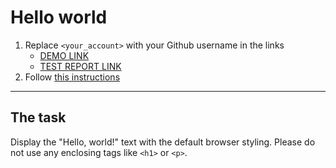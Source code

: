 # Hello world
1. Replace `<your_account>` with your Github username in the links
    - [DEMO LINK](https://vitalii-nepomiashchyi.github.io/layout_hello-world/) <br>
    - [TEST REPORT LINK](https://vitalii-nepomiashchyi.github.io/layout_hello-world/report/html_report/)
2. Follow [this instructions](https://mate-academy.github.io/layout_task-guideline/)
___

## The task 
Display the "Hello, world!" text with the default browser styling. Please do not 
use any enclosing tags like `<h1>` or `<p>`.
